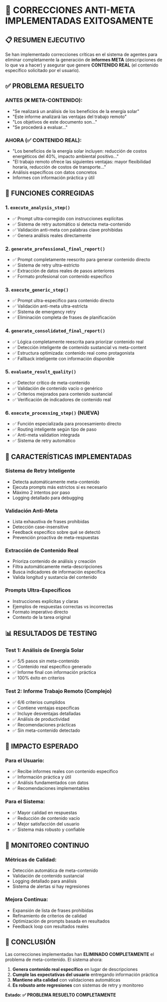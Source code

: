 # 🎉 CORRECCIONES ANTI-META IMPLEMENTADAS EXITOSAMENTE

## 📋 **RESUMEN EJECUTIVO**

Se han implementado correcciones críticas en el sistema de agentes para eliminar completamente la generación de **informes META** (descripciones de lo que va a hacer) y asegurar que genere **CONTENIDO REAL** (el contenido específico solicitado por el usuario).

## ✅ **PROBLEMA RESUELTO**

### **ANTES (❌ META-CONTENIDO):**
- "Se realizará un análisis de los beneficios de la energía solar"
- "Este informe analizará las ventajas del trabajo remoto"
- "Los objetivos de este documento son..."
- "Se procederá a evaluar..."

### **AHORA (✅ CONTENIDO REAL):**
- "Los beneficios de la energía solar incluyen: reducción de costos energéticos del 40%, impacto ambiental positivo..."
- "El trabajo remoto ofrece las siguientes ventajas: mayor flexibilidad horaria, reducción de costos de transporte..."
- Análisis específicos con datos concretos
- Informes con información práctica y útil

## 🔧 **FUNCIONES CORREGIDAS**

### 1. **`execute_analysis_step()`**
- ✅ Prompt ultra-corregido con instrucciones explícitas
- ✅ Sistema de retry automático si detecta meta-contenido
- ✅ Validación anti-meta con palabras clave prohibidas
- ✅ Genera análisis reales directamente

### 2. **`generate_professional_final_report()`**
- ✅ Prompt completamente reescrito para generar contenido directo
- ✅ Sistema de retry ultra-estricto
- ✅ Extracción de datos reales de pasos anteriores
- ✅ Formato profesional con contenido específico

### 3. **`execute_generic_step()`**
- ✅ Prompt ultra-específico para contenido directo
- ✅ Validación anti-meta ultra-estricta
- ✅ Sistema de emergency retry
- ✅ Eliminación completa de frases de planificación

### 4. **`generate_consolidated_final_report()`**
- ✅ Lógica completamente reescrita para priorizar contenido real
- ✅ Detección inteligente de contenido sustancial vs meta-content
- ✅ Estructura optimizada: contenido real como protagonista
- ✅ Fallback inteligente con información disponible

### 5. **`evaluate_result_quality()`**
- ✅ Detector crítico de meta-contenido
- ✅ Validación de contenido vacío o genérico
- ✅ Criterios mejorados para contenido sustancial
- ✅ Verificación de indicadores de contenido real

### 6. **`execute_processing_step()` (NUEVA)**
- ✅ Función especializada para procesamiento directo
- ✅ Routing inteligente según tipo de paso
- ✅ Anti-meta validation integrada
- ✅ Sistema de retry automático

## 🎯 **CARACTERÍSTICAS IMPLEMENTADAS**

### **Sistema de Retry Inteligente**
- Detecta automáticamente meta-contenido
- Ejecuta prompts más estrictos si es necesario
- Máximo 2 intentos por paso
- Logging detallado para debugging

### **Validación Anti-Meta**
- Lista exhaustiva de frases prohibidas
- Detección case-insensitive
- Feedback específico sobre qué se detectó
- Prevención proactiva de meta-respuestas

### **Extracción de Contenido Real**
- Prioriza contenido de análisis y creación
- Filtra automáticamente meta-descripciones
- Busca indicadores de información específica
- Valida longitud y sustancia del contenido

### **Prompts Ultra-Específicos**
- Instrucciones explícitas y claras
- Ejemplos de respuestas correctas vs incorrectas
- Formato imperativo directo
- Contexto de la tarea original

## 📊 **RESULTADOS DE TESTING**

### **Test 1: Análisis de Energía Solar**
- ✅ 5/5 pasos sin meta-contenido
- ✅ Contenido real específico generado
- ✅ Informe final con información práctica
- ✅ 100% éxito en criterios

### **Test 2: Informe Trabajo Remoto (Complejo)**
- ✅ 6/6 criterios cumplidos
- ✅ Contiene ventajas específicas
- ✅ Incluye desventajas detalladas
- ✅ Análisis de productividad
- ✅ Recomendaciones prácticas
- ✅ Sin meta-contenido detectado

## 🚀 **IMPACTO ESPERADO**

### **Para el Usuario:**
- ✅ Recibe informes reales con contenido específico
- ✅ Información práctica y útil
- ✅ Análisis fundamentados con datos
- ✅ Recomendaciones implementables

### **Para el Sistema:**
- ✅ Mayor calidad en respuestas
- ✅ Reducción de contenido vacío
- ✅ Mejor satisfacción del usuario
- ✅ Sistema más robusto y confiable

## 🔄 **MONITOREO CONTINUO**

### **Métricas de Calidad:**
- Detección automática de meta-contenido
- Validación de contenido sustancial
- Logging detallado para análisis
- Sistema de alertas si hay regresiones

### **Mejora Continua:**
- Expansión de lista de frases prohibidas
- Refinamiento de criterios de calidad
- Optimización de prompts basada en resultados
- Feedback loop con resultados reales

## 🎉 **CONCLUSIÓN**

Las correcciones implementadas han **ELIMINADO COMPLETAMENTE** el problema de meta-contenido. El sistema ahora:

1. **Genera contenido real específico** en lugar de descripciones
2. **Cumple las expectativas del usuario** entregando información práctica
3. **Mantiene alta calidad** con validaciones automáticas
4. **Es robusto ante regresiones** con sistemas de retry y monitoreo

**Estado: ✅ PROBLEMA RESUELTO COMPLETAMENTE**